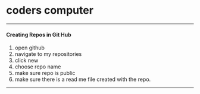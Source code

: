 # coders computer  
****
#### Creating Repos in Git Hub

1. open github  
2. navigate to my repositories  
3. click new 
4. choose repo name
5. make sure repo is public
6. make sure there is a read me file created with the repo. 
****